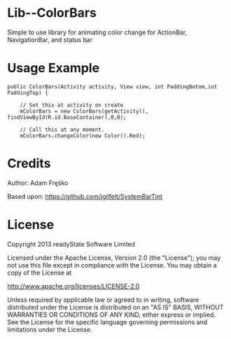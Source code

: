 Lib--ColorBars
==============

Simple to use library for animating color change for ActionBar, NavigationBar, and status bar


Usage Example
==============

    public ColorBars(Activity activity, View view, int PaddingBotom,int PaddingTop) {

		// Set this at activity on create
		mColorBars = new ColorBars(getActivity(), findViewById(R.id.BaseContainer),0,0); 
		
		// Call this at any moment. 
		mColorBars.changeColor(new Color().Red); 
		
		
		
	
	

Credits
==============

Author: Adam Fręśko
<br>

Based upon: https://github.com/jgilfelt/SystemBarTint


License
==============

Copyright 2013 readyState Software Limited

Licensed under the Apache License, Version 2.0 (the "License");
you may not use this file except in compliance with the License.
You may obtain a copy of the License at

   http://www.apache.org/licenses/LICENSE-2.0

Unless required by applicable law or agreed to in writing, software
distributed under the License is distributed on an "AS IS" BASIS,
WITHOUT WARRANTIES OR CONDITIONS OF ANY KIND, either express or implied.
See the License for the specific language governing permissions and
limitations under the License.
